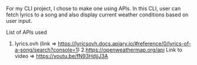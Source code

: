 For my CLI project, I chose to make one using APIs.
In this CLI, user can fetch lyrics to a song and
also display current weather conditions based on user input.


List of APIs used
1. lyrics.ovh
(link => https://lyricsovh.docs.apiary.io/#reference/0/lyrics-of-a-song/search?console=1)
2.https://openweathermap.org/api
 Link to video => https://youtu.be/fN93HdjjJ3A
